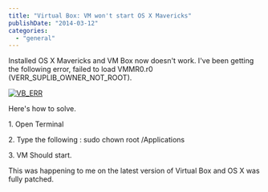 ```yaml
---
title: "Virtual Box: VM won't start OS X Mavericks"
publishDate: "2014-03-12"
categories: 
  - "general"
---
```


Installed OS X Mavericks and VM Box now doesn't work. I've been getting the following error, failed to load VMMR0.r0 (VERR\_SUPLIB\_OWNER\_NOT\_ROOT).

[![VB_ERR](/images/VB_ERR.jpg)]()

Here's how to solve.

1\. Open Terminal

2\. Type the following : sudo chown root /Applications

3\. VM Should start.

This was happening to me on the latest version of Virtual Box and OS X was fully patched.
